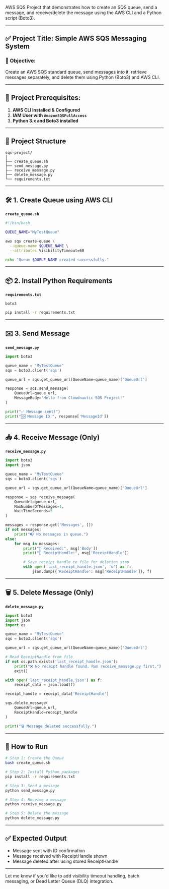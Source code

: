 AWS SQS Project that demonstrates how to create an SQS queue, send a message, and receive/delete the message using the AWS CLI and a Python script (Boto3).

---

## ✅ Project Title: **Simple AWS SQS Messaging System**

### 🎯 Objective:

Create an AWS SQS standard queue, send messages into it, retrieve messages separately, and delete them using Python (Boto3) and AWS CLI.

---

## 🔧 Project Prerequisites:

1. **AWS CLI Installed & Configured**
2. **IAM User with `AmazonSQSFullAccess`**
3. **Python 3.x and Boto3 installed**

---

## 📁 Project Structure

```
sqs-project/
│
├── create_queue.sh
├── send_message.py
├── receive_message.py
├── delete_message.py
└── requirements.txt
```

---

## 🛠️ 1. Create Queue using AWS CLI

**`create_queue.sh`**

```bash
#!/bin/bash

QUEUE_NAME="MyTestQueue"

aws sqs create-queue \
  --queue-name $QUEUE_NAME \
  --attributes VisibilityTimeout=60

echo "Queue $QUEUE_NAME created successfully."
```

---

## 📦 2. Install Python Requirements

**`requirements.txt`**

```
boto3
```

```bash
pip install -r requirements.txt
```

---

## ✉️ 3. Send Message

**`send_message.py`**

```python
import boto3

queue_name = "MyTestQueue"
sqs = boto3.client('sqs')

queue_url = sqs.get_queue_url(QueueName=queue_name)['QueueUrl']

response = sqs.send_message(
    QueueUrl=queue_url,
    MessageBody="Hello from Cloudnautic SQS Project!"
)

print("✅ Message sent!")
print("🆔 Message ID:", response['MessageId'])
```

---

## 📥 4. Receive Message (Only)

**`receive_message.py`**

```python
import boto3
import json

queue_name = "MyTestQueue"
sqs = boto3.client('sqs')

queue_url = sqs.get_queue_url(QueueName=queue_name)['QueueUrl']

response = sqs.receive_message(
    QueueUrl=queue_url,
    MaxNumberOfMessages=1,
    WaitTimeSeconds=5
)

messages = response.get('Messages', [])
if not messages:
    print("📭 No messages in queue.")
else:
    for msg in messages:
        print("📨 Received:", msg['Body'])
        print("🧾 ReceiptHandle:", msg['ReceiptHandle'])

        # Save receipt handle to file for deletion step
        with open('last_receipt_handle.json', 'w') as f:
            json.dump({'ReceiptHandle': msg['ReceiptHandle']}, f)
```

---

## 🗑️ 5. Delete Message (Only)

**`delete_message.py`**

```python
import boto3
import json
import os

queue_name = "MyTestQueue"
sqs = boto3.client('sqs')

queue_url = sqs.get_queue_url(QueueName=queue_name)['QueueUrl']

# Read ReceiptHandle from file
if not os.path.exists('last_receipt_handle.json'):
    print("❌ No receipt handle found. Run receive_message.py first.")
    exit()

with open('last_receipt_handle.json') as f:
    receipt_data = json.load(f)

receipt_handle = receipt_data['ReceiptHandle']

sqs.delete_message(
    QueueUrl=queue_url,
    ReceiptHandle=receipt_handle
)

print("🗑️ Message deleted successfully.")
```

---

## 🚀 How to Run

```bash
# Step 1: Create the Queue
bash create_queue.sh

# Step 2: Install Python packages
pip install -r requirements.txt

# Step 3: Send a message
python send_message.py

# Step 4: Receive a message
python receive_message.py

# Step 5: Delete the message
python delete_message.py
```

---

## ✅ Expected Output

* Message sent with ID confirmation
* Message received with ReceiptHandle shown
* Message deleted after using stored ReceiptHandle

---

Let me know if you'd like to add visibility timeout handling, batch messaging, or Dead Letter Queue (DLQ) integration.
